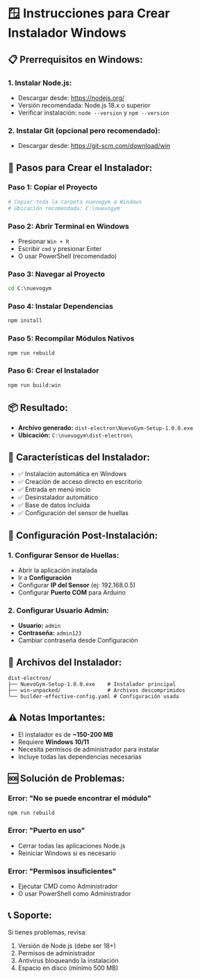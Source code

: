 # 🪟 Instrucciones para Crear Instalador Windows

## 📋 **Prerrequisitos en Windows:**

### **1. Instalar Node.js:**
- Descargar desde: https://nodejs.org/
- Versión recomendada: Node.js 18.x o superior
- Verificar instalación: `node --version` y `npm --version`

### **2. Instalar Git (opcional pero recomendado):**
- Descargar desde: https://git-scm.com/download/win

## 🚀 **Pasos para Crear el Instalador:**

### **Paso 1: Copiar el Proyecto**
```bash
# Copiar toda la carpeta nuevogym a Windows
# Ubicación recomendada: C:\nuevogym
```

### **Paso 2: Abrir Terminal en Windows**
- Presionar `Win + R`
- Escribir `cmd` y presionar Enter
- O usar PowerShell (recomendado)

### **Paso 3: Navegar al Proyecto**
```cmd
cd C:\nuevogym
```

### **Paso 4: Instalar Dependencias**
```cmd
npm install
```

### **Paso 5: Recompilar Módulos Nativos**
```cmd
npm run rebuild
```

### **Paso 6: Crear el Instalador**
```cmd
npm run build:win
```

## 📦 **Resultado:**
- **Archivo generado:** `dist-electron\NuevoGym-Setup-1.0.0.exe`
- **Ubicación:** `C:\nuevogym\dist-electron\`

## 🎯 **Características del Instalador:**
- ✅ Instalación automática en Windows
- ✅ Creación de acceso directo en escritorio
- ✅ Entrada en menú inicio
- ✅ Desinstalador automático
- ✅ Base de datos incluida
- ✅ Configuración del sensor de huellas

## 🔧 **Configuración Post-Instalación:**

### **1. Configurar Sensor de Huellas:**
- Abrir la aplicación instalada
- Ir a **Configuración**
- Configurar **IP del Sensor** (ej: 192.168.0.5)
- Configurar **Puerto COM** para Arduino

### **2. Configurar Usuario Admin:**
- **Usuario:** `admin`
- **Contraseña:** `admin123`
- Cambiar contraseña desde Configuración

## 📁 **Archivos del Instalador:**
```
dist-electron/
├── NuevoGym-Setup-1.0.0.exe    # Instalador principal
├── win-unpacked/               # Archivos descomprimidos
└── builder-effective-config.yaml # Configuración usada
```

## ⚠️ **Notas Importantes:**
- El instalador es de **~150-200 MB**
- Requiere **Windows 10/11**
- Necesita permisos de administrador para instalar
- Incluye todas las dependencias necesarias

## 🆘 **Solución de Problemas:**

### **Error: "No se puede encontrar el módulo"**
```cmd
npm run rebuild
```

### **Error: "Puerto en uso"**
- Cerrar todas las aplicaciones Node.js
- Reiniciar Windows si es necesario

### **Error: "Permisos insuficientes"**
- Ejecutar CMD como Administrador
- O usar PowerShell como Administrador

## 📞 **Soporte:**
Si tienes problemas, revisa:
1. Versión de Node.js (debe ser 18+)
2. Permisos de administrador
3. Antivirus bloqueando la instalación
4. Espacio en disco (mínimo 500 MB)
